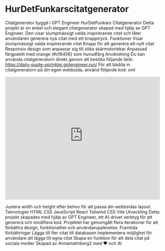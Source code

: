 # HurDetFunkarscitatgenerator
Citatgenerator byggd i GPT Engineer
HurDetFunkars Citatgenerator
Detta projekt är en enkel och elegant citatgenerator skapad med hjälp av GPT Engineer. Den visar slumpmässigt valda inspirerande citat och låter användaren generera nya citat med ett knapptryck.
Funktioner
Visar slumpmässigt valda inspirerande citat
Knapp för att generera ett nytt citat
Responsiv design som anpassar sig till olika skärmstorlekar
Anpassad färgpalett med orange (#cf6406) som huvudfärg
Användning
Du kan använda citatgeneratorn direkt genom att besöka följande länk:
https://daily-quote-sprinkler.gptengineer.run/
För att bädda in citatgeneratorn på din egen webbsida, använd följande kod:
xml
<iframe src="https://daily-quote-sprinkler.gptengineer.run/" width="100%" height="400" frameborder="0"></iframe>

Justera width och height efter behov för att passa din webbsidas layout.
Teknologier
HTML
CSS
JavaScript
React
Tailwind CSS
Vite
Utveckling
Detta projekt skapades med hjälp av GPT Engineer, ett AI-drivet verktyg för att generera och modifiera kod. Projektet har genomgått flera iterationer för att förbättra design, funktionalitet och användarupplevelse.
Framtida förbättringar
Lägga till fler citat till databasen
Implementera möjlighet för användare att lägga till egna citat
Skapa en funktion för att dela citat på sociala medier
Skapad av AnnamaImberg2 med ❤️ och AI
